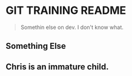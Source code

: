 # GIT TRAINING README

> Somethin else on dev. I don't know what.

## Something Else
## Chris is an immature child.
